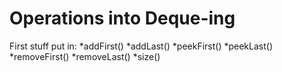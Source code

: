 # Operations into Deque-ing


First stuff put in:
*addFirst()
*addLast()
*peekFirst()
*peekLast()
*removeFirst()
*removeLast()
*size()

